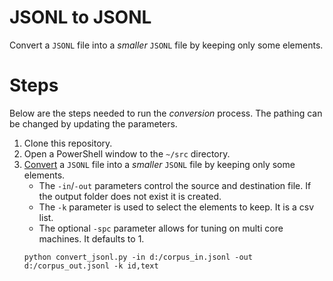 # JSONL to JSONL

Convert a `JSONL` file into a _smaller_ `JSONL` file by keeping only some elements.

# Steps

Below are the steps needed to run the _conversion_ process.
The pathing can be changed by updating the parameters.

1. Clone this repository.
2. Open a PowerShell window to the `~/src` directory.
3. [Convert](../src/convert_jsonl.py) a `JSONL` file into a _smaller_ `JSONL` file by keeping only some elements.
   * The `-in`/`-out` parameters control the source and destination file.
     If the output folder does not exist it is created.
   * The `-k` parameter is used to select the elements to keep.
     It is a csv list.
   * The optional `-spc` parameter allows for tuning on multi core machines.
     It defaults to 1.
   ```{ps1}
   python convert_jsonl.py -in d:/corpus_in.jsonl -out d:/corpus_out.jsonl -k id,text
   ```
